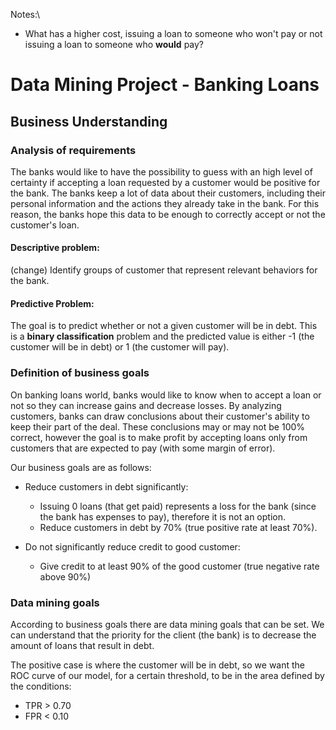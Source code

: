 Notes:\
- What has a higher cost, issuing a loan to someone who won't pay or not issuing a loan to someone who **would** pay? 

# Data Mining Project - Banking Loans

## Business Understanding

### Analysis of requirements

The banks would like to have the possibility to guess with an high level of certainty if accepting a loan requested by a customer would be positive for the bank. The banks keep a lot of data about their customers, including their personal information and the actions they already take in the bank. For this reason, the banks hope this data to be enough to correctly accept or not the customer's loan.

#### Descriptive problem:
(change) Identify groups of customer that represent relevant behaviors for the bank.

#### Predictive Problem:
The goal is to predict whether or not a given customer will be in debt. This is a **binary classification** problem and the predicted value is either -1 (the customer will be in debt) or 1 (the customer will pay).



### Definition of business goals


On banking loans world, banks would like to know when to accept a loan or not so they can increase gains and decrease losses. By analyzing customers, banks can draw conclusions about their customer's ability to keep their part of the deal. These conclusions may or may not be 100% correct, however the goal is to make profit by accepting loans only from customers that are expected to pay (with some margin of error). 

Our business goals are as follows:
- Reduce customers in debt significantly:
    - Issuing 0 loans (that get paid) represents a loss for the bank (since the bank has expenses to pay), therefore it is not an option.
    - Reduce customers in debt by 70% (true positive rate at least 70%). 

- Do not significantly reduce credit to good customer:
    - Give credit to at least 90% of the good customer (true negative rate above 90%)


### Data mining goals

According to business goals there are data mining goals that can be set. We can understand that the priority for the client (the bank) is to decrease the amount of loans that result in debt. 

<!-- We define our confidence level (or threshold) at 80%, which means that it needs to be at least 80% sure that a customer will pay in order to output 1. -->

<!--So that we can define a greater confidence interval at which loans should be accepted, let's say 80%. If the model is not at least 80% sure that the customer will pay the loan than the bank should refuse the loan. -->

<!-- With this strategy, it's hope to have the **precision** measure greater than the **recall** measure to fulfill the bank expectations about not accepting fallible loans. -->

The positive case is where the customer will be in debt, so we want the ROC curve of our model, for a certain threshold, to be in the area defined by the conditions:
- TPR > 0.70
- FPR < 0.10

<!--According to business goals there data mining goals that can be set. We can understand that the priroty for the banks is to increase the ammount of loans rejected correctly. So that we can define a greater confidence interval at which loans should be accepted, let's say 80%. If the model is not at least 80% sure that the customer will pay the loan than the bank should refuse the loan. With this strategy, it's hope to have the **precision** measure greater than the **reacall** measure to fulfill the bank expectations about not accepting fallible loans.-->
